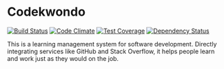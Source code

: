 # Codekwondo

[![Build Status](https://travis-ci.org/chrisvfritz/codekwondo.svg?branch=master)](https://travis-ci.org/chrisvfritz/codekwondo) [![Code Climate](https://codeclimate.com/github/chrisvfritz/codekwondo/badges/gpa.svg)](https://codeclimate.com/github/chrisvfritz/codekwondo) [![Test Coverage](https://codeclimate.com/github/chrisvfritz/codekwondo/badges/coverage.svg)](https://codeclimate.com/github/chrisvfritz/codekwondo) [![Dependency Status](https://gemnasium.com/chrisvfritz/codekwondo.svg)](https://gemnasium.com/chrisvfritz/codekwondo)

This is a learning management system for software development. Directly integrating services like GitHub and Stack Overflow, it helps people learn and work just as they would on the job.